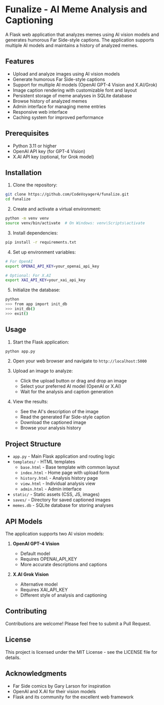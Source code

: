 # Funalize - AI Meme Analysis and Captioning

A Flask web application that analyzes memes using AI vision models and generates humorous Far Side-style captions. The application supports multiple AI models and maintains a history of analyzed memes.

## Features

- Upload and analyze images using AI vision models
- Generate humorous Far Side-style captions
- Support for multiple AI models (OpenAI GPT-4 Vision and X.AI/Grok)
- Image caption rendering with customizable font and layout
- Persistent storage of meme analyses in SQLite database
- Browse history of analyzed memes
- Admin interface for managing meme entries
- Responsive web interface
- Caching system for improved performance

## Prerequisites

- Python 3.11 or higher
- OpenAI API key (for GPT-4 Vision)
- X.AI API key (optional, for Grok model)

## Installation

1. Clone the repository:
```bash
git clone https://github.com/CodeVoyager4/funalize.git
cd funalize
```

2. Create and activate a virtual environment:
```bash
python -m venv venv
source venv/bin/activate  # On Windows: venv\Scripts\activate
```

3. Install dependencies:
```bash
pip install -r requirements.txt
```

4. Set up environment variables:
```bash
# For OpenAI
export OPENAI_API_KEY=your_openai_api_key

# Optional: For X.AI
export XAI_API_KEY=your_xai_api_key
```

5. Initialize the database:
```bash
python
>>> from app import init_db
>>> init_db()
>>> exit()
```

## Usage

1. Start the Flask application:
```bash
python app.py
```

2. Open your web browser and navigate to `http://localhost:5000`

3. Upload an image to analyze:
   - Click the upload button or drag and drop an image
   - Select your preferred AI model (OpenAI or X.AI)
   - Wait for the analysis and caption generation

4. View the results:
   - See the AI's description of the image
   - Read the generated Far Side-style caption
   - Download the captioned image
   - Browse your analysis history

## Project Structure

- `app.py` - Main Flask application and routing logic
- `templates/` - HTML templates
  - `base.html` - Base template with common layout
  - `index.html` - Home page with upload form
  - `history.html` - Analysis history page
  - `view.html` - Individual analysis view
  - `admin.html` - Admin interface
- `static/` - Static assets (CSS, JS, images)
- `saves/` - Directory for saved captioned images
- `memes.db` - SQLite database for storing analyses

## API Models

The application supports two AI vision models:

1. **OpenAI GPT-4 Vision**
   - Default model
   - Requires OPENAI_API_KEY
   - More accurate descriptions and captions

2. **X.AI Grok Vision**
   - Alternative model
   - Requires XAI_API_KEY
   - Different style of analysis and captioning

## Contributing

Contributions are welcome! Please feel free to submit a Pull Request.

## License

This project is licensed under the MIT License - see the LICENSE file for details.

## Acknowledgments

- Far Side comics by Gary Larson for inspiration
- OpenAI and X.AI for their vision models
- Flask and its community for the excellent web framework
